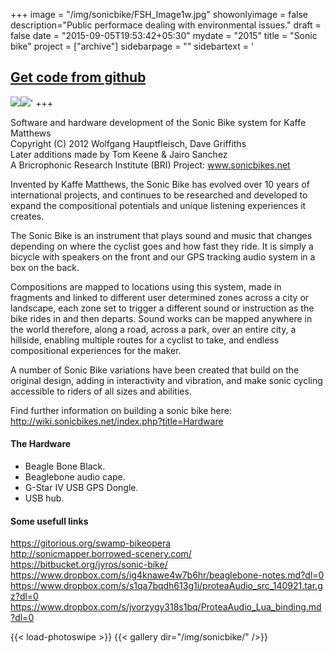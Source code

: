 +++
image = "/img/sonicbike/FSH_Image1w.jpg"
showonlyimage = false
description="Public performace dealing with environmental issues."
draft = false
date = "2015-09-05T19:53:42+05:30"
mydate = "2015"
title = "Sonic bike"
project = ["archive"]
sidebarpage = ""
sidebartext = '<h2><a href="https://github.com/anthillsocial/sonic-bike-swamp">Get code from github</a></h2><img src="/img/sonicbike/FSH_Image1w.jpg" /><img src="/img/sonicbike/tom.png" />'
+++  

Software and hardware development of the Sonic Bike system for Kaffe Matthews <br>
Copyright (C) 2012 Wolfgang Hauptfleisch, Dave Griffiths<br>
Later additions made by Tom Keene & Jairo Sanchez<br>
A Bricrophonic Research Institute (BRI) Project: www.sonicbikes.net

Invented by Kaffe Matthews, the Sonic Bike has evolved over 10 years of international projects, and continues to be researched and developed to expand the compositional potentials and unique listening experiences it creates.

The Sonic Bike is an instrument that plays sound and music that changes depending on where the cyclist goes and how fast they ride.  It is simply a bicycle with speakers on the front and our GPS tracking audio system in a box on the back.

Compositions are mapped to locations using this system, made in fragments and linked to different user determined zones across a city or landscape, each zone set to trigger a different sound or instruction as the bike rides in and then departs.  Sound works can be mapped anywhere in the world therefore, along a road, across a park, over an entire city, a hillside, enabling multiple routes for a cyclist to take, and endless compositional experiences for the maker.

A number of Sonic Bike variations have been created that build on the original design, adding in interactivity and vibration, and make sonic cycling accessible to riders of all sizes and abilities.

Find further information on building a sonic bike here:
http://wiki.sonicbikes.net/index.php?title=Hardware

#### The Hardware   

- Beagle Bone Black.
- Beaglebone audio cape.
- G-Star IV USB GPS Dongle.
- USB hub.

#### Some usefull links

<https://gitorious.org/swamp-bikeopera>               
<http://sonicmapper.borrowed-scenery.com/>                          
<https://bitbucket.org/jyros/sonic-bike/>                          
<https://www.dropbox.com/s/ig4knawe4w7b6hr/beaglebone-notes.md?dl=0>             
<https://www.dropbox.com/s/s1qa7bqdh613g1i/proteaAudio_src_140921.tar.gz?dl=0>             
<https://www.dropbox.com/s/jvorzygy318s1bq/ProteaAudio_Lua_binding.md?dl=0>             

{{< load-photoswipe >}}
{{< gallery dir="/img/sonicbike/" />}}
